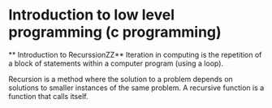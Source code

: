 # Introduction to low level programming (c programming)
** Introduction to RecurssionZZ**
Iteration in computing is the repetition of a block of statements within a computer program (using a loop).

Recursion is a method where the solution to a problem depends on solutions to smaller instances of the same problem. A recursive function is a function that calls itself.
